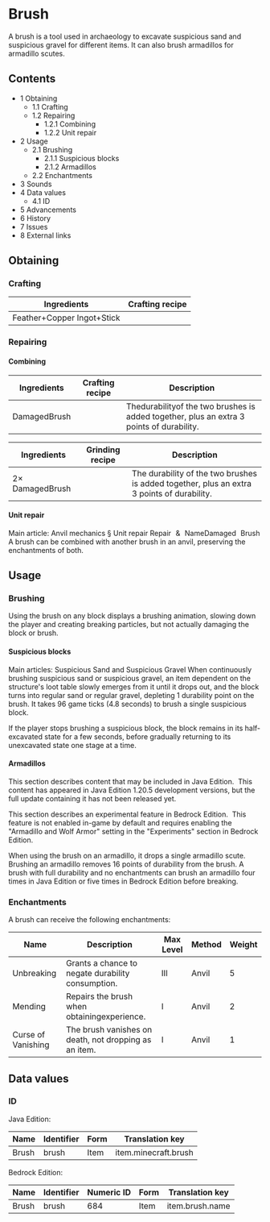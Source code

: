 # Brush
A brush is a tool used in archaeology to excavate suspicious sand and suspicious gravel for different items. It can also brush armadillos for armadillo scutes.

## Contents
- 1 Obtaining
	- 1.1 Crafting
	- 1.2 Repairing
		- 1.2.1 Combining
		- 1.2.2 Unit repair
- 2 Usage
	- 2.1 Brushing
		- 2.1.1 Suspicious blocks
		- 2.1.2 Armadillos
	- 2.2 Enchantments
- 3 Sounds
- 4 Data values
	- 4.1 ID
- 5 Advancements
- 6 History
- 7 Issues
- 8 External links

## Obtaining
### Crafting
| Ingredients                | Crafting recipe |
|----------------------------|-----------------|
| Feather+Copper Ingot+Stick |                 |

### Repairing
#### Combining
| Ingredients  | Crafting recipe | Description                                                                              |
|--------------|-----------------|------------------------------------------------------------------------------------------|
| DamagedBrush |                 | Thedurabilityof the two brushes is added together, plus an extra 3 points of durability. |

| Ingredients     | Grinding recipe | Description                                                                                |
|-----------------|-----------------|--------------------------------------------------------------------------------------------|
| 2× DamagedBrush |                 | The durability of the two brushes is added together, plus an extra 3 points of durability. |

#### Unit repair
Main article: Anvil mechanics § Unit repair
Repair & NameDamaged Brush
A brush can be combined with another brush in an anvil, preserving the enchantments of both.

## Usage
### Brushing
Using the brush on any block displays a brushing animation, slowing down the player and creating breaking particles, but not actually damaging the block or brush.

#### Suspicious blocks
Main articles: Suspicious Sand and Suspicious Gravel
When continuously brushing suspicious sand or suspicious gravel, an item dependent on the structure's loot table slowly emerges from it until it drops out, and the block turns into regular sand or regular gravel, depleting 1 durability point on the brush. It takes 96 game ticks (4.8 seconds) to brush a single suspicious block.

If the player stops brushing a suspicious block, the block remains in its half-excavated state for a few seconds, before gradually returning to its unexcavated state one stage at a time.

#### Armadillos

  

This section describes content that may be included in Java Edition. 
This content has appeared in Java Edition 1.20.5 development versions, but the full update containing it has not been released yet.



  

This section describes an experimental feature in Bedrock Edition. 
This feature is not enabled in-game by default and requires enabling the "Armadillo and Wolf Armor" setting in the "Experiments" section in Bedrock Edition.


When using the brush on an armadillo, it drops a single armadillo scute. Brushing an armadillo removes 16 points of durability from the brush. A brush with full durability and no enchantments can brush an armadillo four times in Java Edition or five times in Bedrock Edition before breaking.

### Enchantments
A brush can receive the following enchantments:

| Name               | Description                                           | Max Level | Method | Weight |
|--------------------|-------------------------------------------------------|-----------|--------|--------|
| Unbreaking         | Grants a chance to negate durability consumption.     | III       | Anvil  | 5      |
| Mending            | Repairs the brush when obtainingexperience.           | I         | Anvil  | 2      |
| Curse of Vanishing | The brush vanishes on death, not dropping as an item. | I         | Anvil  | 1      |

## Data values
### ID
Java Edition:

| Name  | Identifier | Form | Translation key      |
|-------|------------|------|----------------------|
| Brush | brush      | Item | item.minecraft.brush |

Bedrock Edition:

| Name  | Identifier | Numeric ID | Form | Translation key |
|-------|------------|------------|------|-----------------|
| Brush | brush      | 684        | Item | item.brush.name |


